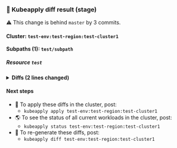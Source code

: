 ### 🔬 Kubeapply diff result (stage)
⚠️ This change is behind `master` by 3 commits.

#### Cluster: `test-env:test-region:test-cluster1`<br/><br/>Subpaths (1): `test/subpath`


##### Resource `test`
<details>
<p>
<summary><b>Diffs (2 lines changed)</b></summary>
```diff
raw diff
```
</p>
</details>

#### Next steps

- 🤖 To apply these diffs in the cluster, post:
    - `kubeapply apply test-env:test-region:test-cluster1`
- 🌎 To see the status of all current workloads in the cluster, post:
    - `kubeapply status test-env:test-region:test-cluster1`
- 🔬 To re-generate these diffs, post:
    - `kubeapply diff test-env:test-region:test-cluster1`